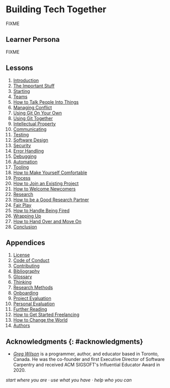 # Building Tech Together

FIXME

## Learner Persona

FIXME

## Lessons

<div id="lessons" markdown="1">

1.  [Introduction](./intro/)
1.  [The Important Stuff](./important/)
1.  [Starting](./starting/)
1.  [Teams](./teams/)
1.  [How to Talk People Into Things](./rules-persuade/)
1.  [Managing Conflict](./conflict/)
1.  [Using Git On Your Own](./git-solo/)
1.  [Using Git Together](./git-team/)
1.  [Intellectual Property](./ip/)
1.  [Communicating](./communicate/)
1.  [Testing](./testing/)
1.  [Software Design](./design/)
1.  [Security](./security/)
1.  [Error Handling](./errors/)
1.  [Debugging](./debugging/)
1.  [Automation](./automation/)
1.  [Tooling](./tooling/)
1.  [How to Make Yourself Comfortable](./rules-comfortable/)
1.  [Process](./process/)
1.  [How to Join an Existing Project](./rules-joining/)
1.  [How to Welcome Newcomers](./rules-newcomers/)
1.  [Research](./research/)
1.  [How to be a Good Research Partner](./rules-research/)
1.  [Fair Play](./fairness/)
1.  [How to Handle Being Fired](./rules-fired/)
1.  [Wrapping Up](./delivery/)
1.  [How to Hand Over and Move On](./rules-handover/)
1.  [Conclusion](./finale/)

</div>

##  Appendices

<div id="appendices" markdown="1">

1.  [License](./LICENSE.md)
1.  [Code of Conduct](./CODE_OF_CONDUCT.md)
1.  [Contributing](./CONTRIBUTING.md)
1.  [Bibliography](./bibliography/)
1.  [Glossary](./glossary/)
1.  [Thinking](./thinking/)
1.  [Research Methods](./methods/)
1.  [Onboarding](./onboarding/)
1.  [Project Evaluation](./project-eval/)
1.  [Personal Evaluation](./personal-eval/)
1.  [Further Reading](./reading/)
1.  [How to Get Started Freelancing](./rules-freelance/)
1.  [How to Change the World](./rules-change/)
1.  [Authors](./authors/)

</div>

## Acknowledgments {: #acknowledgments}

-   *[Greg Wilson][wilson-greg]* is a programmer, author, and educator based in Toronto, Canada.
    He was the co-founder and first Executive Director of Software Carpentry
    and received ACM SIGSOFT's Influential Educator Award in 2020.

<p class="center">
  <em>
    start where you are
    &middot;
    use what you have
    &middot;
    help who you can
  </em>
</p>

[repo]: https://github.com/gvwilson/btt
[wilson-greg]: https://third-bit.com/
